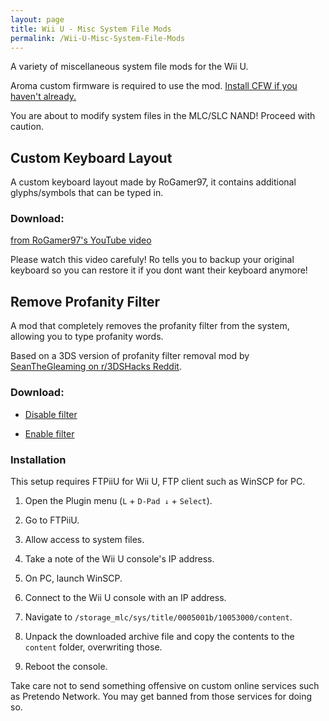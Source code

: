 ```yaml
---
layout: page
title: Wii U - Misc System File Mods
permalink: /Wii-U-Misc-System-File-Mods
---
```


A variety of miscellaneous system file mods for the Wii U.

<p class="note-blue">
  Aroma custom firmware is required to use the mod.
  <a href="https://wiiu.hacks.guide/" target="_blank">
  Install CFW if you haven't already.</a>
</p>

<p class="note-yellow">
  You are about to modify system files in the MLC/SLC NAND! Proceed with caution.
</p>


## Custom Keyboard Layout

A custom keyboard layout made by RoGamer97, it contains additional glyphs/symbols that can be typed in.

### Download:

[from RoGamer97's YouTube video](https://youtu.be/Ddflr63MkSM)

Please watch this video carefuly! Ro tells you to backup your original keyboard so you can restore it if you dont want their keyboard anymore!


## Remove Profanity Filter

A mod that completely removes the profanity filter from the system, allowing you to type profanity words.

Based on a 3DS version of profanity filter removal mod by [SeanTheGleaming on r/3DSHacks Reddit](https://www.reddit.com/r/3dshacks/comments/w9vmtw).

### Download:

- [Disable filter](/files/Wii-U/DisableFilter.zip)

- [Enable filter](/files/Wii-U/EnableFilter.zip)

### Installation

This setup requires FTPiiU for Wii U, FTP client such as WinSCP for PC.

1. Open the Plugin menu (`L` + `D-Pad ↓` + `Select`).

2. Go to FTPiiU.

3. Allow access to system files.

4. Take a note of the Wii U console's IP address.

5. On PC, launch WinSCP.

6. Connect to the Wii U console with an IP address.

7. Navigate to `/storage_mlc/sys/title/0005001b/10053000/content`.

8. Unpack the downloaded archive file and copy the contents to the `content` folder, overwriting those.

9. Reboot the console.

<p class="note-yellow">
  Take care not to send something offensive on custom online services such as Pretendo Network.
  You may get banned from those services for doing so.
</p>
